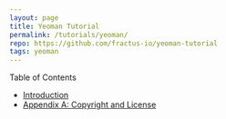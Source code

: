 ```yaml
---
layout: page
title: Yeoman Tutorial
permalink: /tutorials/yeoman/
repo: https://github.com/fractus-io/yeoman-tutorial
tags: yeoman
---
```


Table of Contents

* [Introduction](/tutorials/yeoman/introduction)
* [Appendix A: Copyright and License](/tutorials/yeoman/license/)


